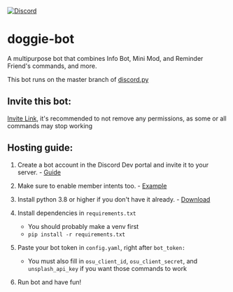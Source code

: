 [![Discord](https://discord.com/api/guilds/815073622213394473/widget.png?style=shield)](https://discord.gg/Uk6fg39cWn)

# doggie-bot
A multipurpose bot that combines Info Bot, Mini Mod, and Reminder Friend's commands, and more.

This bot runs on the master branch of [discord.py](https://github.com/Rapptz/discord.py)

## Invite this bot:
[Invite Link](https://discord.com/oauth2/authorize?client_id=875185463651078194&scope=bot&permissions=2550164614), it's recommended to not remove any permissions, as some or all commands may stop working

## Hosting guide:

1. Create a bot account in the Discord Dev portal and invite it to your server. - [Guide](https://discordpy.readthedocs.io/en/latest/discord.html)

2. Make sure to enable member intents too. - [Example](https://discordpy.readthedocs.io/en/latest/intents.html#privileged-intents)

3. Install python 3.8 or higher if you don't have it already. - [Download](https://www.python.org/downloads/)

4. Install dependencies in `requirements.txt`
    - You should probably make a venv first
    - `pip install -r requirements.txt`

5. Paste your bot token in `config.yaml`, right after `bot_token: `

    - You must also fill in `osu_client_id`, `osu_client_secret`, and `unsplash_api_key` if you want those commands to work
    
6. Run bot and have fun!